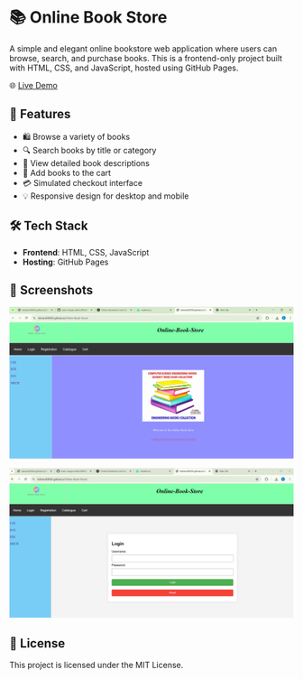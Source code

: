 

# 📚 Online Book Store

A simple and elegant online bookstore web application where users can browse, search, and purchase books. This is a frontend-only project built with HTML, CSS, and JavaScript, hosted using GitHub Pages.

🌐 [Live Demo](https://kishan269565.github.io/Online-Book-Store/)

## 🚀 Features

- 🛍️ Browse a variety of books
- 🔍 Search books by title or category
- 📖 View detailed book descriptions
- 🛒 Add books to the cart
- 💳 Simulated checkout interface
- 💡 Responsive design for desktop and mobile

## 🛠️ Tech Stack

- **Frontend**: HTML, CSS, JavaScript
- **Hosting**: GitHub Pages

## 📸 Screenshots

![Screenshots](https://github.com/Kishan269565/Online-Book-Store/blob/main/main.png)

![Screenshots](https://github.com/Kishan269565/Online-Book-Store/blob/main/login.png)


## 📜 License

This project is licensed under the MIT License.

